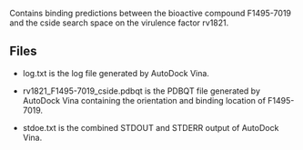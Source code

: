 Contains binding predictions between the bioactive compound F1495-7019 and the cside search space on the virulence factor rv1821.

## Files

- log.txt is the log file generated by AutoDock Vina.

- rv1821_F1495-7019_cside.pdbqt is the PDBQT file generated by AutoDock Vina containing the orientation and binding location of F1495-7019.

- stdoe.txt is the combined STDOUT and STDERR output of AutoDock Vina.

